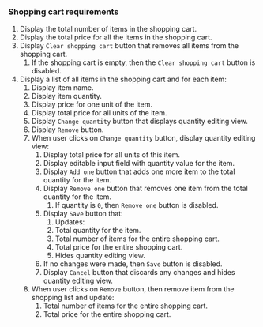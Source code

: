 ### Shopping cart requirements
1. Display the total number of items in the shopping cart.
2. Display the total price for all the items in the shopping cart.
3. Display `Clear shopping cart` button that removes all items from the shopping cart.
    1. If the shopping cart is empty, then the `Clear shopping cart` button is disabled.
4. Display a list of all items in the shopping cart and for each item:
    1. Display item name.
    2. Display item quantity.
    3. Display price for one unit of the item.
    4. Display total price for all units of the item.
    5. Display `Change quantity` button that displays quantity editing view.
    6. Display `Remove` button.
    7. When user clicks on `Change quantity` button, display quantity editing view:
        1. Display total price for all units of this item.
        2. Display editable input field with quantity value for the item.
        3. Display `Add one` button that adds one more item to the total quantity for the item.
        4. Display `Remove one` button that removes one item from the total quantity for the item.
            1. If quantity is `0`, then `Remove one` button is disabled.
        5. Display `Save` button that:
            1. Updates:
            2. Total quantity for the item.
            3. Total number of items for the entire shopping cart.
            4. Total price for the entire shopping cart.
            5. Hides quantity editing view.
        6. If no changes were made, then `Save` button is disabled.
        7. Display `Cancel` button that discards any changes and hides quantity editing view.
    8. When user clicks on `Remove` button, then remove item from the shopping list and update:
        1. Total number of items for the entire shopping cart.
        2. Total price for the entire shopping cart.